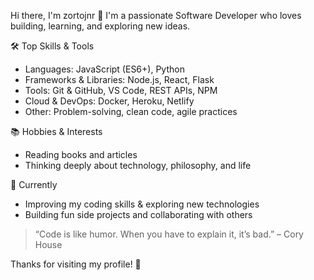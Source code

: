 Hi there, I'm zortojnr 👋
I'm a passionate Software Developer who loves building, learning, and exploring new ideas.

🛠️ Top Skills & Tools

- Languages: JavaScript (ES6+), Python  
- Frameworks & Libraries: Node.js, React, Flask  
- Tools: Git & GitHub, VS Code, REST APIs, NPM  
- Cloud & DevOps: Docker, Heroku, Netlify  
- Other: Problem-solving, clean code, agile practices

 📚 Hobbies & Interests

- Reading books and articles
- Thinking deeply about technology, philosophy, and life

🌱 Currently

- Improving my coding skills & exploring new technologies
- Building fun side projects and collaborating with others

> “Code is like humor. When you have to explain it, it’s bad.” – Cory House

Thanks for visiting my profile! 🚀
